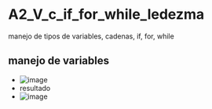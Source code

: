 # A2_V_c_if_for_while_ledezma
manejo de tipos de variables, cadenas, if, for, while
## manejo de variables
- ![image](https://github.com/user-attachments/assets/2a49788d-e42f-422d-b6c5-9f652977f2de)
- resultado
- ![image](https://github.com/user-attachments/assets/a4da74a2-8209-4a6f-b7a1-673cde8ba527)
